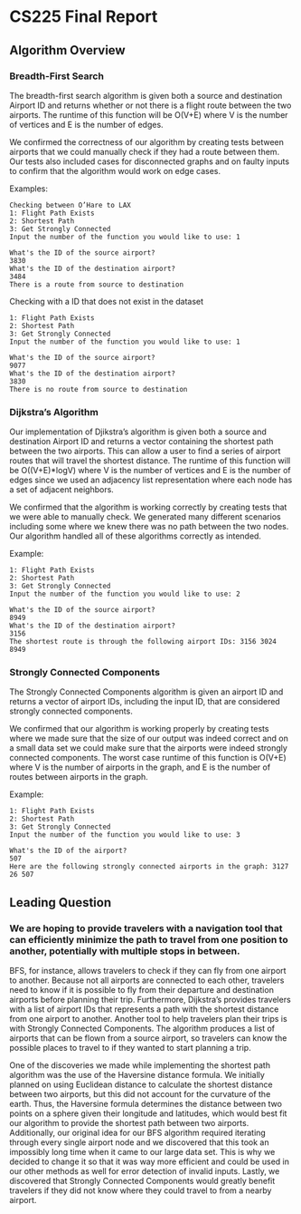 # CS225 Final Report
## Algorithm Overview

### Breadth-First Search
The breadth-first search algorithm is given both a source and destination Airport ID and returns whether or not there is a flight route between the two airports. The runtime of this function will be O(V+E) where V is the number of vertices and E is the number of edges.

We confirmed the correctness of our algorithm by creating tests between airports that we could manually check if they had a route between them. Our tests also included cases for disconnected graphs and on faulty inputs to confirm that the algorithm would work on edge cases.

Examples:
```
Checking between O’Hare to LAX
1: Flight Path Exists
2: Shortest Path
3: Get Strongly Connected
Input the number of the function you would like to use: 1

What's the ID of the source airport?
3830 
What's the ID of the destination airport?
3484
There is a route from source to destination
```
Checking with a ID that does not exist in the dataset
```
1: Flight Path Exists
2: Shortest Path
3: Get Strongly Connected
Input the number of the function you would like to use: 1

What's the ID of the source airport?
9077
What's the ID of the destination airport?
3830
There is no route from source to destination

```


### Dijkstra’s Algorithm
Our implementation of Djikstra’s algorithm is given both a source and destination Airport ID and returns a vector containing the shortest path between the two airports. This can allow a user to find a series of airport routes that will travel the shortest distance. The runtime of this function will be O((V+E)*logV) where V is the number of vertices and E is the number of edges since we used an adjacency list representation where each node has a set of adjacent neighbors.


We confirmed that the algorithm is working correctly by creating tests that we were able to manually check. We generated many different scenarios including some where we knew there was no path between the two nodes. Our algorithm handled all of these algorithms correctly as intended.

Example:
```
1: Flight Path Exists
2: Shortest Path
3: Get Strongly Connected
Input the number of the function you would like to use: 2

What's the ID of the source airport?
8949
What's the ID of the destination airport?
3156
The shortest route is through the following airport IDs: 3156 3024 8949
```



### Strongly Connected Components
The Strongly Connected Components algorithm is given an airport ID and returns a vector of airport IDs, including the input ID, that are considered strongly connected components. 

We confirmed that our algorithm is working properly by creating tests where we made sure that the size of our output was indeed correct and on a small data set we could make sure that the airports were indeed strongly connected components. The worst case runtime of this function is O(V+E) where V is the number of airports in the graph, and E is the number of routes between airports in the graph.

Example: 

```
1: Flight Path Exists
2: Shortest Path
3: Get Strongly Connected
Input the number of the function you would like to use: 3

What's the ID of the airport?
507
Here are the following strongly connected airports in the graph: 3127 26 507
```


## Leading Question
### We are hoping to provide travelers with a navigation tool that can efficiently minimize the path to travel from one position to another, potentially with multiple stops in between.

BFS, for instance, allows travelers to check if they can fly from one airport to another. Because not all airports are connected to each other, travelers need to know if it is possible to fly from their departure and destination airports before planning their trip. Furthermore, Dijkstra’s provides travelers with a list of airport IDs that represents a path with the shortest distance from one airport to another. Another tool to help travelers plan their trips is with Strongly Connected Components. The algorithm produces a list of airports that can be flown from a source airport, so travelers can know the possible places to travel to if they wanted to start planning a trip.

One of the discoveries we made while implementing the shortest path algorithm was the use of the Haversine distance formula. We initially planned on using Euclidean distance to calculate the shortest distance between two airports, but this did not account for the curvature of the earth. Thus, the Haversine formula determines the distance between two points on a sphere given their longitude and latitudes, which would best fit our algorithm to provide the shortest path between two airports. Additionally, our original idea for our BFS algorithm required iterating through every single airport node and we discovered that this took an impossibly long time when it came to our large data set. This is why we decided to change it so that it was way more efficient and could be used in our other methods as well for error detection of invalid inputs. Lastly, we discovered that Strongly Connected Components would greatly benefit travelers if they did not know where they could travel to from a nearby airport. 

